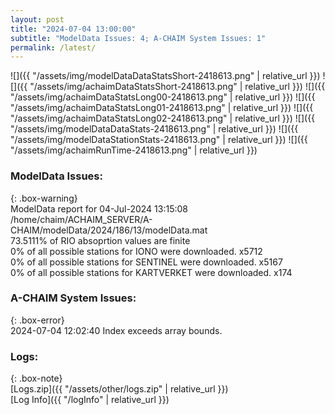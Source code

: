 ```yaml
---
layout: post
title: "2024-07-04 13:00:00"
subtitle: "ModelData Issues: 4; A-CHAIM System Issues: 1"
permalink: /latest/
---
```


![]({{ "/assets/img/modelDataDataStatsShort-2418613.png" | relative_url }})
![]({{ "/assets/img/achaimDataStatsShort-2418613.png" | relative_url }})
![]({{ "/assets/img/achaimDataStatsLong00-2418613.png" | relative_url }})
![]({{ "/assets/img/achaimDataStatsLong01-2418613.png" | relative_url }})
![]({{ "/assets/img/achaimDataStatsLong02-2418613.png" | relative_url }})
![]({{ "/assets/img/modelDataDataStats-2418613.png" | relative_url }})
![]({{ "/assets/img/modelDataStationStats-2418613.png" | relative_url }})
![]({{ "/assets/img/achaimRunTime-2418613.png" | relative_url }})


### ModelData Issues:  
  
{: .box-warning}  
 ModelData report for 04-Jul-2024 13:15:08   
 /home/chaim/ACHAIM_SERVER/A-CHAIM/modelData/2024/186/13/modelData.mat   
 73.5111% of RIO absoprtion values are finite   
 0% of all possible stations for IONO were downloaded. x5712   
 0% of all possible stations for SENTINEL were downloaded. x5167   
 0% of all possible stations for KARTVERKET were downloaded. x174   
  
### A-CHAIM System Issues:  
  
{: .box-error}  
2024-07-04 12:02:40 Index exceeds array bounds.  

### Logs:  
  
{: .box-note}  
[Logs.zip]({{ "/assets/other/logs.zip" | relative_url }})  
[Log Info]({{ "/logInfo" | relative_url }})  
